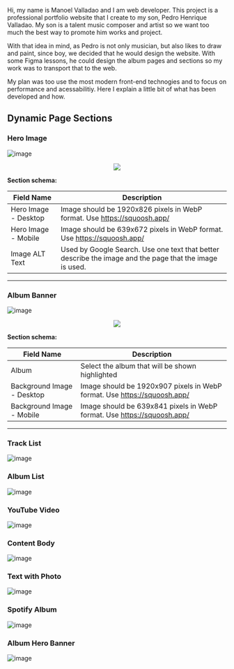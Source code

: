 Hi, my name is Manoel Valladao and I am web developer. This project is a professional portfolio website that I create to my son, Pedro Henrique Valladao. My son is a talent music composer and artist so we want too much the best way to promote him works and project.

With that idea in mind, as Pedro is not only musician, but also likes to draw and paint, since boy, we decided that he would design the website. With some Figma lessons, he could design the album pages and sections so my work was to transport that to the web.

My plan was too use the most modern front-end technogies and to focus on performance and acessabilitiy. Here I explain a little bit of what has been developed and how.

## Dynamic Page Sections

### Hero Image

![image](https://user-images.githubusercontent.com/527135/224485024-7848baf9-fdde-4eb6-8363-c4c3e68368e4.png)

<p align="center">
  <img src="https://user-images.githubusercontent.com/527135/224550432-6935bb53-8255-4993-a33c-a9b95a3ba277.png"
</p>

**Section schema:**

| Field Name           | Description                                                                                             |
| -------------------- | ------------------------------------------------------------------------------------------------------- |
| Hero Image - Desktop | Image should be 1920x826 pixels in WebP format. Use https://squoosh.app/                                |
| Hero Image - Mobile  | Image should be 639x672 pixels in WebP format. Use https://squoosh.app/                                 |
| Image ALT Text       | Used by Google Search. Use one text that better describe the image and the page that the image is used. |

---

### Album Banner

![image](https://user-images.githubusercontent.com/527135/224485147-ac0b1c50-3cd7-4a48-94d8-51a2677106a9.png)

<p align="center">
  <img src="https://user-images.githubusercontent.com/527135/224855565-dbb4d1c6-ff72-499b-bb53-c0021d405254.png"
</p>

**Section schema:**

| Field Name                 | Description                                                              |
| -------------------------- | ------------------------------------------------------------------------ |
| Album                      | Select the album that will be shown highlighted                          |
| Background Image - Desktop | Image should be 1920x907 pixels in WebP format. Use https://squoosh.app/ |
| Background Image - Mobile  | Image should be 639x841 pixels in WebP format. Use https://squoosh.app/  |

---

### Track List

![image](https://user-images.githubusercontent.com/527135/224485227-b89e0827-26db-440b-9ac9-38964864cc56.png)

### Album List

![image](https://user-images.githubusercontent.com/527135/224485272-dca878ba-c429-4913-ad87-61f16e35b4e0.png)

### YouTube Video

![image](https://user-images.githubusercontent.com/527135/224543843-d72d5531-bd85-48e6-b336-f6e5decb07df.png)

### Content Body

![image](https://user-images.githubusercontent.com/527135/224543963-b7eca12a-622d-4f0a-83e9-113ba3f273fe.png)

### Text with Photo

![image](https://user-images.githubusercontent.com/527135/224544012-a137adaa-b35f-44ae-9569-f670ed0d3da6.png)

### Spotify Album

![image](https://user-images.githubusercontent.com/527135/224544040-ffa4a7d8-6635-481c-b941-1c6936e0f458.png)

### Album Hero Banner

![image](https://user-images.githubusercontent.com/527135/224544087-e54c432e-f8ac-497d-9740-546eebb40eea.png)
